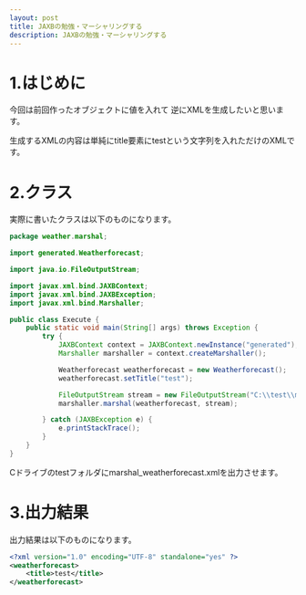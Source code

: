 ```yaml
---
layout: post
title: JAXBの勉強・マーシャリングする
description: JAXBの勉強・マーシャリングする
---
```

# 1.はじめに
今回は前回作ったオブジェクトに値を入れて
逆にXMLを生成したいと思います。

生成するXMLの内容は単純にtitle要素にtestという文字列を入れただけのXMLです。

# 2.クラス

実際に書いたクラスは以下のものになります。

```java
package weather.marshal;

import generated.Weatherforecast;

import java.io.FileOutputStream;

import javax.xml.bind.JAXBContext;
import javax.xml.bind.JAXBException;
import javax.xml.bind.Marshaller;

public class Execute {
	public static void main(String[] args) throws Exception {
	    try {
	        JAXBContext context = JAXBContext.newInstance("generated");
	        Marshaller marshaller = context.createMarshaller();

	        Weatherforecast weatherforecast = new Weatherforecast();
	        weatherforecast.setTitle("test");

	        FileOutputStream stream = new FileOutputStream("C:\\test\\marshal_weatherforecast.xml");
	        marshaller.marshal(weatherforecast, stream);

	    } catch (JAXBException e) {
			e.printStackTrace();
	    }
	}
}
```


Cドライブのtestフォルダにmarshal_weatherforecast.xmlを出力させます。

# 3.出力結果

出力結果は以下のものになります。

```xml
<?xml version="1.0" encoding="UTF-8" standalone="yes" ?>
<weatherforecast>
	<title>test</title>
</weatherforecast>
```
